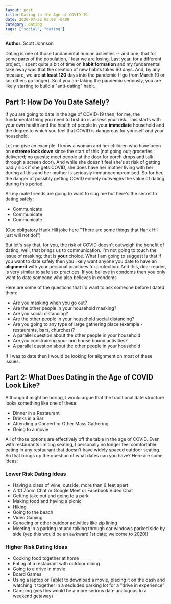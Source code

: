 ```yaml
---
layout: post
title: Dating in the Age of COVID-19
date: 2020-07-22 06:09 -0400
category: dating
tags: ["social", "dating"]
---
```

**Author**: Scott Johnson

Dating is one of those fundamental human activities -- and one, that for some parts of the population, I fear we are losing.  Last year, for a different project, I spent quite a bit of time on **habit formation** and my fundamental take away was that the creation of new habits takes 60 days.  And, by any measure, we are **at least 120** days into the pandemic (I go from March 10 or so; others go longer).  So if you are taking the pandemic seriously, you are likely starting to build a "anti-dating" habit.  

## Part 1: How Do You Date Safely?

If you are going to date in the age of COVID-19 then, for me, the fundamental thing you need to first do is assess your risk.  This starts with your own health and the health of people in your **immediate** household and the degree to which you feel that COVID is dangerous for yourself and your household.  

Let me give an example.  I know a woman and her children who have been on **extreme lock down** since the start of this (not going out; groceries delivered; no guests; meet people at the door for porch drops and talk through a screen door).  And while she doesn't feel she's at risk of getting badly sick if she gets COVID, she does have her mother living with her during all this and her mother is seriously immunocompromised.  So for her, the danger of possibly getting COVID entirely outweighs the value of dating during this period.

All my male friends are going to want to slug me but here's the secret to dating safely:

* Communicate
* Communicate
* Communicate

(Cue obligatory Hank Hill joke here "There are some things that Hank Hill just will not do!")

But let's say that, for you, the risk of COVID doesn't outweigh the benefit of dating, well, that brings us to communication.  I'm not going to touch the issue of masking; that is **your** choice.  What I am going to suggest is that if you want to date safely then you likely want anyone you date to have an **alignment** with your personal practices for protection.  And this, dear reader, is very similar to safe sex practices.  If you believe in condoms then you only want to date someone who also believes in condoms.

Here are some of the questions that I'd want to ask someone before I dated them:

* Are you masking when you go out?
* Are the other people in your household masking?
* Are you social distancing?
* Are the other people in your household social distancing?
* Are you going to any type of large gathering place (example - restaurants, bars, churches)?
* A parallel question about the other people in your household
* Are you constraining your non house bound activities?
* A parallel question about the other people in your household

If I was to date then I would be looking for alignment on most of these issues.  

## Part 2: What Does Dating in the Age of COVID Look Like?

Although it might be boring, I would argue that the traditional date structure looks something like one of these:

* Dinner in a Restaurant
* Drinks in a Bar
* Attending a Concert or Other Mass Gathering
* Going to a movie

All of those options are effectively off the table in the age of COVID.  Even with restaurants limiting seating, I personally no longer feel comfortable eating in any restaurant that doesn't have widely spaced outdoor seating.  So that brings up the question of what dates can you have?  Here are some ideas:

### Lower Risk Dating Ideas

* Having a class of wine, outside, more than 6 feet apart
* A 1:1 Zoom Chat or Google Meet or Facebook Video Chat
* Getting take out and going to a park
* Making food and having a picnic 
* Hiking
* Going to the beach
* Video Gaming
* Canoeing or other outdoor activities like zip lining 
* Meeting in a parking lot and talking through car windows parked side by side (yep this would be an awkward 1st date; welcome to 2020!)

### Higher Risk Dating Ideas

* Cooking food together at home
* Eating at a restaurant with outdoor dining
* Going to a drive in movie 
* Board Games
* Using a laptop or Tablet to download a movie, placing it on the dash and watching it together in a secluded parking lot for a "drive in experience"
* Camping (yes this would be a more serious date analogous to a weekend getaway)

